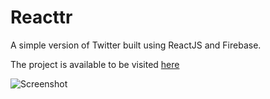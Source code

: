 # Reacttr

A simple version of Twitter built using ReactJS and Firebase.

The project is available to be visited [here](https://curso-react-25aa9.firebaseapp.com/)

![Screenshot](http://res.cloudinary.com/dr4a6933v/image/upload/c_scale,w_400/v1489141945/screenshot_eskjlq.png)
